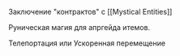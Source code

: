 
Заключение "контрактов" с [[Mystical Entities]]

Руническая магия для апргейда итемов.

Телепортация или Ускоренная перемещение





